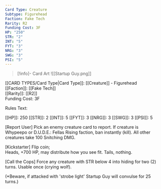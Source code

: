 ```yaml
---
Card Type: Creature
Subtype: Figurehead
Faction: Fake Tech
Rarity: R2
Funding Cost: 3F
HP: "250"
STR: "2"
INT: "5"
FYT: "3"
NRG: "3"
SWG: "3"
PSI: "5"
---
```

> [!info]- Card Art
> ![[Startup Guy.png]]

[[CARD TYPES/Card Type|Card Type]]: [[Creature]] - Figurehead  
[[Faction]]: [[Fake Tech]]  
[[Rarity]]: [[R2]]  
Funding Cost: 3F  

Rules Text:  

[[HP]]: 250 [[STR]]: 2 [[INT]]: 5 [[FYT]]: 3 [[NRG]]: 3 [[SWG]]: 3 [[PSI]]: 5  

[Report User] Pick an enemy creature card to report.
If creature is Whypeepo or D.U.D.E.: Fellas Rising faction, ban instantly (kill). All other creatures take 100 Snitching DMG.  

[Kickstarter] Flip coin;  
Heads, +700 HP, may distribute how you see fit.
Tails, nothing.  

[Call the Cops] Force any creature with STR below 4 into hiding for two (2) turns. Usable once (crying wolf).  

(*Beware, if attacked with 'strobe light' Startup Guy will convulse for 25 turns.)  